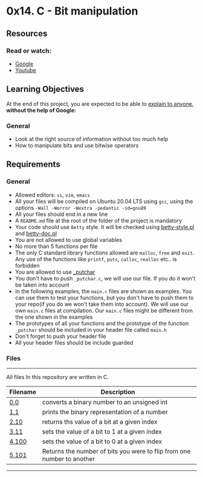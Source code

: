 # 0x14. C - Bit manipulation

## Resources

### Read or watch:
* [Google]()
* [Youtube]()

## Learning Objectives
At the end of this project, you are expected to be able to [explain to anyone](), **without the help of Google:**

### General
- Look at the right source of information without too much help
- How to manipulate bits and use bitwise operators

## Requirements

### General
* Allowed editors: `vi`, `vim`, `emacs`
* All your files will be compiled on Ubuntu 20.04 LTS using `gcc`, using the options `-Wall -Werror -Wextra -pedantic -sd=gnu89`
* All your files should end in a new line
* A `README.md` file at the root of the folder of the project is mandatory
* Your code should use `Betty` style. It will be checked using [betty-style.pl]() and [betty-doc.pl]()
* You are not allowed to use global variables
* No more than 5 functions per file
* The only C standard library functions allowed are `malloc`, `free` and `exit`. Any use of the functions like `printf`, `puts`, `calloc`, `realloc` etc.. is forbidden
* You are allowed to use [\_putchar](ssdhj)
* You don't have to push `_putchar.c`, we will use our file. If you do it won't be taken into account
* In the following examples, the `main.c` files are shown as examples. You can use them to test your functions, but you don't have to push them to your repo(if you do we won't take them into account). We will use our own `main.c` files at compilation. Our `main.c` files might be different from the one shown in the examples
* The prototypes of all your functions and the prototype of the function `_putchar` should be included in your header file called `main.h`
* Don't forget to push your header file
* All your header files should be include guarded

### Files
---
All files In this repository are written in C.

|Filename|Description|
|--------|-----------|
|[0.0](./0-binary_to_uint.c)|converts a binary number to an unsigned int|
|[1.1](./1-print_binary.c)|prints the binary representation of a number|
|[2.10](./2-get_bit.c)|returns ths value of a bit at a given index|
|[3.11](./3-set_bit.c)|sets the value of a bit to 1 at a given index|
|[4.100](./4-clear_bit.c)|sets the value of a bit to 0 at a given index|
|[5.101](./5-flip_bits)|Returns the number of bits you were to flip from one number to another|

---
